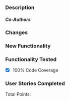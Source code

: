### Description

##### Co-Authors

### Changes

### New Functionality

### Functionality Tested
 - [x] 100% Code Coverage
 
### User Stories Completed

Total Points:  